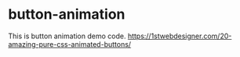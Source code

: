 # button-animation
This is button animation demo code.
https://1stwebdesigner.com/20-amazing-pure-css-animated-buttons/
